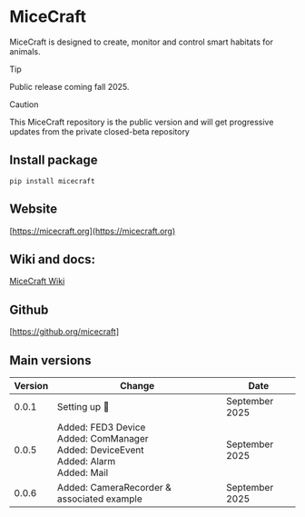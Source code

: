 # MiceCraft

MiceCraft is designed to create, monitor and control smart habitats for animals.

> [!TIP]
> Public release coming fall 2025.

> [!CAUTION]
> This MiceCraft repository is the public version and will get progressive updates from the private closed-beta repository

## Install package

```
pip install micecraft
```

## Website

[https://micecraft.org](https://micecraft.org)

## Wiki and docs:

[MiceCraft Wiki](https://github.com/fdechaumont/micecraft/wiki)

## Github

[https://github.org/micecraft]

## Main versions

Version  | Change | Date
------------- | ------------- | -------------
0.0.1  | Setting up :tada: | September 2025
0.0.5 | Added: FED3 Device <br> Added: ComManager <br> Added: DeviceEvent <br> Added: Alarm <br> Added: Mail | September 2025
0.0.6 | Added: CameraRecorder & associated example | September 2025



